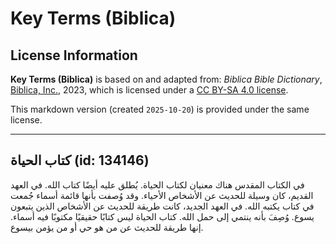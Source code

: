 # Key Terms (Biblica)

## License Information

**Key Terms (Biblica)** is based on and adapted from: _Biblica Bible Dictionary_, [Biblica, Inc.](https://www.biblica.com/), 2023, which is licensed under a [CC BY-SA 4.0 license](https://creativecommons.org/licenses/by-sa/4.0/legalcode.en).

This markdown version (created `2025-10-20`) is provided under the same license.



--------------------------------

## كتاب الحياة (id: 134146)

في الكتاب المقدس هناك معنيان لكتاب الحياة. يُطلق عليه أيضًا كتاب الله. في العهد القديم، كان وسيلة للحديث عن الأشخاص الأحياء. وقد وُصفت بأنها قائمة أسماء جُمعت في كتاب يكتبه الله. في العهد الجديد، كانت طريقة للحديث عن الأشخاص الذين يتبعون يسوع. وُصِفَ بأنه ينتمي إلى حمل الله. كتاب الحياة ليس كتابًا حقيقيًا مكتوبًا فيه أسماء. إنها طريقة للحديث عن من هو حي أو من يؤمن بيسوع.


